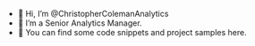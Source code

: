 - 👋 Hi, I’m @ChristopherColemanAnalytics
- 👀 I’m a Senior Analytics Manager.
- 🌱 You can find some code snippets and project samples here.


<!---
ChristopherColemanAnalytics/ChristopherColemanAnalytics is a ✨ special ✨ repository because its `README.md` (this file) appears on your GitHub profile.
You can click the Preview link to take a look at your changes.
--->

